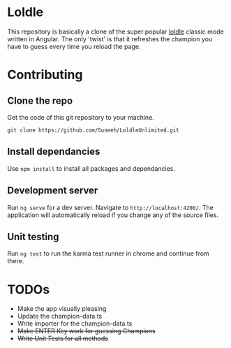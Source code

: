 # Loldle

This repository is basically a clone of the super popular [loldle](https://loldle.net) classic mode written in Angular. The only 'twist' is that it refreshes the champion you have to guess every time you reload the page.

# Contributing

## Clone the repo

Get the code of this git repository to your machine.

`git clone https://github.com/Suneeh/LoldleUnlimited.git`

## Install dependancies

Use `npm install` to install all packages and dependancies.

## Development server

Run `ng serve` for a dev server. Navigate to `http://localhost:4200/`. The application will automatically reload if you change any of the source files.

## Unit testing

Run `ng test` to run the karma test runner in chrome and continue from there.

# TODOs

- Make the app visually pleasing
- Update the champion-data.ts
- Write importer for the champion-data.ts
- ~~Make ENTER Key work for guessing Champions~~
- ~~Write Unit Tests for all methods~~
